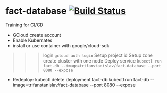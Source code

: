 # fact-database [![Build Status](https://travis-ci.org/CyborTronik/fact-database.svg?branch=master)](https://travis-ci.org/CyborTronik/fact-database)
Training for CI/CD


* GCloud create  account
* Enable Kubernates
* install or use container with google/cloud-sdk
>>> login `gcloud auth login`
>>> Setup project id
>>>	Setup zone
>>>	create cluster with one node
>>> Deploy service 
`kubectl run  fact-db --image=trifanstanislav/fact-database --port 8080 --expose`

* Redeploy:
kubectl delete deployment fact-db
kubectl run  fact-db --image=trifanstanislav/fact-database --port 8080 --expose
